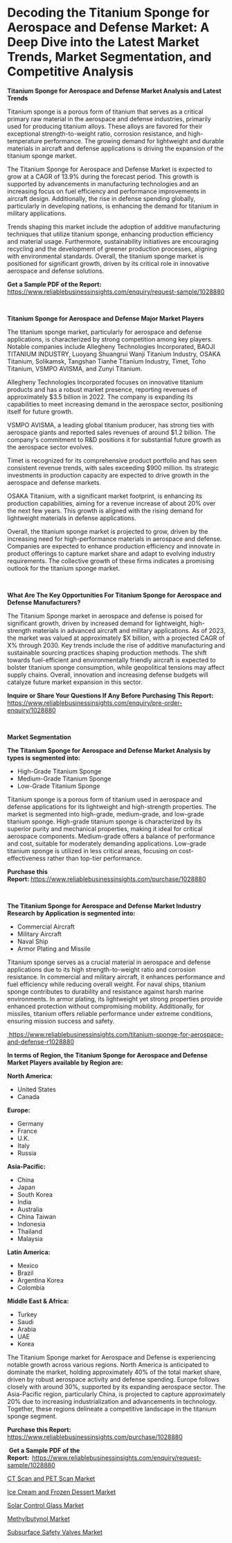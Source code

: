 <p><h1>Decoding the Titanium Sponge for Aerospace and Defense Market: A Deep Dive into the Latest Market Trends, Market Segmentation, and Competitive Analysis</h1></p><p><strong>Titanium Sponge for Aerospace and Defense Market Analysis and Latest Trends</strong></p>
<p><p>Titanium sponge is a porous form of titanium that serves as a critical primary raw material in the aerospace and defense industries, primarily used for producing titanium alloys. These alloys are favored for their exceptional strength-to-weight ratio, corrosion resistance, and high-temperature performance. The growing demand for lightweight and durable materials in aircraft and defense applications is driving the expansion of the titanium sponge market.</p><p>The Titanium Sponge for Aerospace and Defense Market is expected to grow at a CAGR of 13.9% during the forecast period. This growth is supported by advancements in manufacturing technologies and an increasing focus on fuel efficiency and performance improvements in aircraft design. Additionally, the rise in defense spending globally, particularly in developing nations, is enhancing the demand for titanium in military applications. </p><p>Trends shaping this market include the adoption of additive manufacturing techniques that utilize titanium sponge, enhancing production efficiency and material usage. Furthermore, sustainability initiatives are encouraging recycling and the development of greener production processes, aligning with environmental standards. Overall, the titanium sponge market is positioned for significant growth, driven by its critical role in innovative aerospace and defense solutions.</p></p>
<p><strong>Get a Sample PDF of the Report:&nbsp;</strong> <a href="https://www.reliablebusinessinsights.com/enquiry/request-sample/1028880">https://www.reliablebusinessinsights.com/enquiry/request-sample/1028880</a></p>
<p>&nbsp;</p>
<p><strong>Titanium Sponge for Aerospace and Defense Major Market Players</strong></p>
<p><p>The titanium sponge market, particularly for aerospace and defense applications, is characterized by strong competition among key players. Notable companies include Allegheny Technologies Incorporated, BAOJI TITANIUM INDUSTRY, Luoyang Shuangrui Wanji Titanium Industry, OSAKA Titanium, Solikamsk, Tangshan Tianhe Titanium Industry, Timet, Toho Titanium, VSMPO AVISMA, and Zunyi Titanium.</p><p>Allegheny Technologies Incorporated focuses on innovative titanium products and has a robust market presence, reporting revenues of approximately $3.5 billion in 2022. The company is expanding its capabilities to meet increasing demand in the aerospace sector, positioning itself for future growth.</p><p>VSMPO AVISMA, a leading global titanium producer, has strong ties with aerospace giants and reported sales revenues of around $1.2 billion. The company's commitment to R&D positions it for substantial future growth as the aerospace sector evolves.</p><p>Timet is recognized for its comprehensive product portfolio and has seen consistent revenue trends, with sales exceeding $900 million. Its strategic investments in production capacity are expected to drive growth in the aerospace and defense markets.</p><p>OSAKA Titanium, with a significant market footprint, is enhancing its production capabilities, aiming for a revenue increase of about 20% over the next few years. This growth is aligned with the rising demand for lightweight materials in defense applications.</p><p>Overall, the titanium sponge market is projected to grow, driven by the increasing need for high-performance materials in aerospace and defense. Companies are expected to enhance production efficiency and innovate in product offerings to capture market share and adapt to evolving industry requirements. The collective growth of these firms indicates a promising outlook for the titanium sponge market.</p></p>
<p>&nbsp;</p>
<p><strong>What Are The Key Opportunities For Titanium Sponge for Aerospace and Defense Manufacturers?</strong></p>
<p><p>The Titanium Sponge market in aerospace and defense is poised for significant growth, driven by increased demand for lightweight, high-strength materials in advanced aircraft and military applications. As of 2023, the market was valued at approximately $X billion, with a projected CAGR of X% through 2030. Key trends include the rise of additive manufacturing and sustainable sourcing practices shaping production methods. The shift towards fuel-efficient and environmentally friendly aircraft is expected to bolster titanium sponge consumption, while geopolitical tensions may affect supply chains. Overall, innovation and increasing defense budgets will catalyze future market expansion in this sector.</p></p>
<p><strong>Inquire or Share Your Questions If Any Before Purchasing This Report:</strong> <a href="https://www.reliablebusinessinsights.com/enquiry/pre-order-enquiry/1028880">https://www.reliablebusinessinsights.com/enquiry/pre-order-enquiry/1028880</a></p>
<p>&nbsp;</p>
<p><strong>Market Segmentation</strong></p>
<p><strong>The Titanium Sponge for Aerospace and Defense Market Analysis by types is segmented into:</strong></p>
<p><ul><li>High-Grade Titanium Sponge</li><li>Medium-Grade Titanium Sponge</li><li>Low-Grade Titanium Sponge</li></ul></p>
<p><p>Titanium sponge is a porous form of titanium used in aerospace and defense applications for its lightweight and high-strength properties. The market is segmented into high-grade, medium-grade, and low-grade titanium sponge. High-grade titanium sponge is characterized by its superior purity and mechanical properties, making it ideal for critical aerospace components. Medium-grade offers a balance of performance and cost, suitable for moderately demanding applications. Low-grade titanium sponge is utilized in less critical areas, focusing on cost-effectiveness rather than top-tier performance.</p></p>
<p><strong>Purchase this Report:&nbsp;</strong><a href="https://www.reliablebusinessinsights.com/purchase/1028880">https://www.reliablebusinessinsights.com/purchase/1028880</a></p>
<p>&nbsp;</p>
<p><strong>The Titanium Sponge for Aerospace and Defense Market Industry Research by Application is segmented into:</strong></p>
<p><ul><li>Commercial Aircraft</li><li>Military Aircraft</li><li>Naval Ship</li><li>Armor Plating and Missile</li></ul></p>
<p><p>Titanium sponge serves as a crucial material in aerospace and defense applications due to its high strength-to-weight ratio and corrosion resistance. In commercial and military aircraft, it enhances performance and fuel efficiency while reducing overall weight. For naval ships, titanium sponge contributes to durability and resistance against harsh marine environments. In armor plating, its lightweight yet strong properties provide enhanced protection without compromising mobility. Additionally, for missiles, titanium offers reliable performance under extreme conditions, ensuring mission success and safety.</p></p>
<p><a href="https://www.reliablebusinessinsights.com/titanium-sponge-for-aerospace-and-defense-r1028880">&nbsp;https://www.reliablebusinessinsights.com/titanium-sponge-for-aerospace-and-defense-r1028880</a></p>
<p><strong>In terms of Region, the Titanium Sponge for Aerospace and Defense Market Players available by Region are:</strong></p>
<p>
    <p> <strong> North America: </strong>
        <ul>
            <li>United States</li>
            <li>Canada</li>
        </ul>
        </p> 
    <p> <strong> Europe: </strong>
        <ul>
            <li>Germany</li>
            <li>France</li>
            <li>U.K.</li>
            <li>Italy</li>
            <li>Russia</li>
        </ul>
        </p> 
    <p> <strong> Asia-Pacific: </strong>
        <ul>
            <li>China</li>
            <li>Japan</li>
            <li>South Korea</li>
            <li>India</li>
            <li>Australia</li>
            <li>China Taiwan</li>
            <li>Indonesia</li>
            <li>Thailand</li>
            <li>Malaysia</li>
        </ul>
        </p> 
    <p> <strong> Latin America: </strong>
        <ul>
            <li>Mexico</li>
            <li>Brazil</li>
            <li>Argentina Korea</li>
            <li>Colombia</li>
        </ul>
        </p> 
    <p> <strong> Middle East & Africa: </strong>
        <ul>
            <li>Turkey</li>
            <li>Saudi</li>
            <li>Arabia</li>
            <li>UAE</li>
            <li>Korea</li>
        </ul>
    </p>
    </p>
<p><p>The Titanium Sponge market for Aerospace and Defense is experiencing notable growth across various regions. North America is anticipated to dominate the market, holding approximately 40% of the total market share, driven by robust aerospace activity and defense spending. Europe follows closely with around 30%, supported by its expanding aerospace sector. The Asia-Pacific region, particularly China, is projected to capture approximately 20% due to increasing industrialization and advancements in technology. Together, these regions delineate a competitive landscape in the titanium sponge segment.</p></p>
<p><strong>Purchase this Report: </strong><a href="https://www.reliablebusinessinsights.com/purchase/1028880">https://www.reliablebusinessinsights.com/purchase/1028880</a></p>
<p>&nbsp;<strong>Get a Sample PDF of the Report:&nbsp;&nbsp;</strong><a href="https://www.reliablebusinessinsights.com/enquiry/request-sample/1028880">https://www.reliablebusinessinsights.com/enquiry/request-sample/1028880</a></p>
<p><strong></strong></p>
<p><p><a href="https://www.linkedin.com/pulse/ct-scan-pet-market-global-regional-analysis-focus-region-xbq1e?trackingId=8urk%2F2r7TUumZn7V0RcOdA%3D%3D">CT Scan and PET Scan Market</a></p><p><a href="https://www.linkedin.com/pulse/ice-cream-frozen-dessert-market-share-new-trends-analysis-its-ab2of?trackingId=FvpAVsnHRPusd8VvKDsTUQ%3D%3D">Ice Cream and Frozen Dessert Market</a></p><p><a href="https://github.com/hrhzhypq19/Market-Research-Report-List-1/blob/main/solar-control-glass-market.md">Solar Control Glass Market</a></p><p><a href="https://www.linkedin.com/pulse/methylbutynol-market-share-size-trends-industry-analysis-n7qwe?trackingId=vriOEaAATfyVeozb3xQtvQ%3D%3D">Methylbutynol Market</a></p><p><a href="https://www.linkedin.com/pulse/subsurface-safety-valves-market-global-regional-analysis-2024-bndnc?trackingId=tibrm7XXTvqW3hngTs1qiw%3D%3D">Subsurface Safety Valves Market</a></p></p>